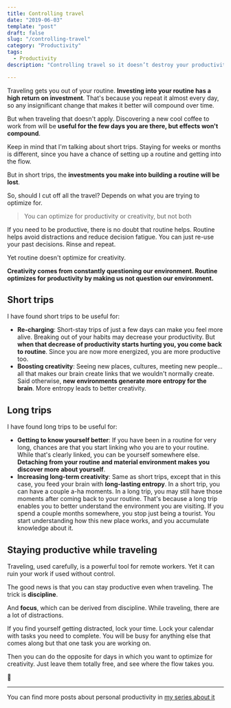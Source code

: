 ```yaml
---
title: Controlling travel
date: "2019-06-03"
template: "post"
draft: false
slug: "/controlling-travel"
category: "Productivity"
tags:
  - Productivity
description: "Controlling travel so it doesn’t destroy your productivity"

---
```


Traveling gets you out of your routine. **Investing into your routine has a high return on investment**. That's because you repeat it almost every day, so any insignificant change that makes it better will compound over time.

But when traveling that doesn't apply. Discovering a new cool coffee to work from will be **useful for the few days you are there, but effects won't compound**.

Keep in mind that I'm talking about short trips. Staying for weeks or months is different, since you have a chance of setting up a routine and getting into the flow.

But in short trips, the **investments you make into building a routine will be lost**.

So, should I cut off all the travel? Depends on what you are trying to optimize for.

> You can optimize for productivity or creativity, but not both

If you need to be productive, there is no doubt that routine helps. Routine helps avoid distractions and reduce decision fatigue. You can just re-use your past decisions. Rinse and repeat.

Yet routine doesn't optimize for creativity.

**Creativity comes from constantly questioning our environment. Routine optimizes for productivity by making us not question our environment.**

## Short trips

I have found short trips to be useful for:

- **Re-charging**: Short-stay trips of just a few days can make you feel more alive. Breaking out of your habits may decrease your productivity. But **when that decrease of productivity starts hurting you, you come back to routine**. Since you are now more energized, you are more productive too.
- **Boosting creativity**: Seeing new places, cultures, meeting new people... all that makes our brain create links that we wouldn't normally create. Said otherwise, **new environments generate more entropy for the brain**. More entropy leads to better creativity.

## Long trips

I have found long trips to be useful for:

- **Getting to know yourself better**: If you have been in a routine for very long, chances are that you start linking who you are to your routine. While that's clearly linked, you can be yourself somewhere else. **Detaching from your routine and material environment makes you discover more about yourself**.
- **Increasing long-term creativity**: Same as short trips, except that in this case, you feed your brain with **long-lasting entropy**. In a short trip, you can have a couple a-ha moments. In a long trip, you may still have those moments after coming back to your routine. That's because a long trip enables you to better understand the environment you are visiting. If you spend a couple months somewhere, you stop just being a tourist. You start understanding how this new place works, and you accumulate knowledge about it.



## Staying productive while traveling

Traveling, used carefully, is a powerful tool for remote workers. Yet it can ruin your work if used without control.

The good news is that you can stay productive even when traveling. The trick is **discipline**.

And **focus**, which can be derived from discipline. While traveling, there are a lot of distractions.

If you find yourself getting distracted, lock your time. Lock your calendar with tasks you need to complete. You will be busy for anything else that comes along but that one task you are working on.

Then you can do the opposite for days in which you want to optimize for creativity. Just leave them totally free, and see where the flow takes you.

🌴

------

You can find more posts about personal productivity in [my series about it](https://blog.luisivan.net/a-series-on-personal-productivity-640397638e8)